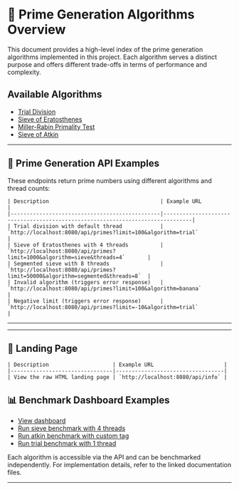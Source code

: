 # 🧠 Prime Generation Algorithms Overview

This document provides a high-level index of the prime generation algorithms implemented in this project. Each algorithm serves a distinct purpose and offers different trade-offs in terms of performance and complexity.

## Available Algorithms

- [Trial Division](/docs/view/Trial.md)
- [Sieve of Eratosthenes](/docs/view/Sieve.md)
- [Miller-Rabin Primality Test](/docs/view/Miller.md)
- [Sieve of Atkin](/docs/view/Atkin.md)

---

## 🔢 Prime Generation API Examples

These endpoints return prime numbers using different algorithms and thread counts:
```
| Description                                   | Example URL                                                                   |
|-----------------------------------------------|-------------------------------------------------------------------------------|
| Trial division with default thread            | `http://localhost:8080/api/primes?limit=100&algorithm=trial`                  |
| Sieve of Eratosthenes with 4 threads          | `http://localhost:8080/api/primes?limit=1000&algorithm=sieve&threads=4`       |
| Segmented sieve with 8 threads                | `http://localhost:8080/api/primes?limit=50000&algorithm=segmented&threads=8`  |
| Invalid algorithm (triggers error response)   | `http://localhost:8080/api/primes?limit=100&algorithm=banana`                 |
| Negative limit (triggers error response)      | `http://localhost:8080/api/primes?limit=-10&algorithm=trial`                  |
```
---

---

## 🧭 Landing Page
```
| Description                    | Example URL                      |
|--------------------------------|----------------------------------|
| View the raw HTML landing page | `http://localhost:8080/api/info` |
```

## 📊 Benchmark Dashboard Examples

- [View dashboard](http://localhost:8080/dashboard)
- [Run sieve benchmark with 4 threads](http://localhost:8080/api/primes?algorithm=sieve&limit=100000&threads=4)
- [Run atkin benchmark with custom tag](http://localhost:8080/api/primes?algorithm=atkin&limit=50000&threads=2&tag=atkin-fast)
- [Run trial benchmark with 1 thread](http://localhost:8080/api/primes?algorithm=trial&limit=10000&threads=1)

Each algorithm is accessible via the API and can be benchmarked independently. For implementation details, refer to the linked documentation files.

---